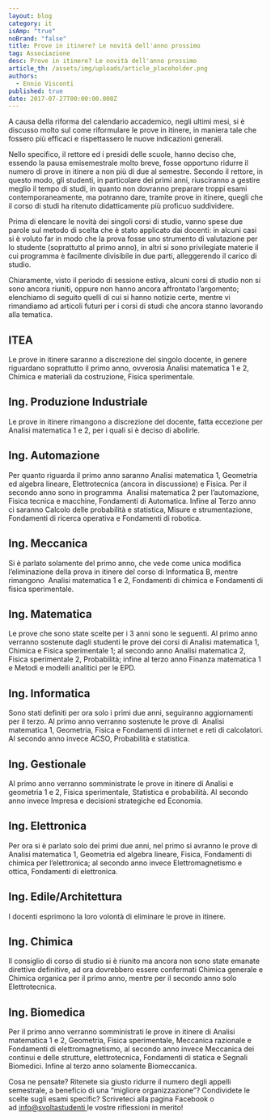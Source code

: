 ```yaml
---
layout: blog
category: it
isAmp: "true"
noBrand: "false"
title: Prove in itinere? Le novità dell'anno prossimo
tag: Associazione
desc: Prove in itinere? Le novità dell'anno prossimo
article_th: /assets/img/uploads/article_placeholder.png
authors:
  - Ennio Visconti
published: true
date: 2017-07-27T00:00:00.000Z
---
```


A causa della riforma del calendario accademico, negli ultimi mesi, si è discusso molto sul come riformulare le prove in itinere, in maniera tale che fossero più efficaci e rispettassero le nuove indicazioni generali.

Nello specifico, il rettore ed i presidi delle scuole, hanno deciso che, essendo la pausa emisemestrale molto breve, fosse opportuno ridurre il numero di prove in itinere a non più di due al semestre. Secondo il rettore, in questo modo, gli studenti, in particolare dei primi anni, riusciranno a gestire meglio il tempo di studi, in quanto non dovranno preparare troppi esami contemporaneamente, ma potranno dare, tramite prove in itinere, quegli che il corso di studi ha ritenuto didatticamente più proficuo suddividere.

Prima di elencare le novità dei singoli corsi di studio, vanno spese due parole sul metodo di scelta che è stato applicato dai docenti: in alcuni casi si è voluto far in modo che la prova fosse uno strumento di valutazione per lo studente (soprattutto al primo anno), in altri si sono privilegiate materie il cui programma è facilmente divisibile in due parti, alleggerendo il carico di studio.

Chiaramente, visto il periodo di sessione estiva, alcuni corsi di studio non si sono ancora riuniti, oppure non hanno ancora affrontato l’argomento; elenchiamo di seguito quelli di cui si hanno notizie certe, mentre vi rimandiamo ad articoli futuri per i corsi di studi che ancora stanno lavorando alla tematica.

ITEA
----

Le prove in itinere saranno a discrezione del singolo docente, in genere riguardano soprattutto il primo anno, ovverosia Analisi matematica 1 e 2, Chimica e materiali da costruzione, Fisica sperimentale.

Ing. Produzione Industriale
---------------------------

Le prove in itinere rimangono a discrezione del docente, fatta eccezione per Analisi matematica 1 e 2, per i quali si è deciso di abolirle.

Ing. Automazione
----------------

Per quanto riguarda il primo anno saranno Analisi matematica 1, Geometria ed algebra lineare, Elettrotecnica (ancora in discussione) e Fisica. Per il secondo anno sono in programma  Analisi matematica 2 per l’automazione, Fisica tecnica e macchine, Fondamenti di Automatica. Infine al Terzo anno ci saranno Calcolo delle probabilità e statistica, Misure e strumentazione, Fondamenti di ricerca operativa e Fondamenti di robotica.

Ing. Meccanica
--------------

Si è parlato solamente del primo anno, che vede come unica modifica l’eliminazione della prova in itinere del corso di Informatica B, mentre rimangono  Analisi matematica 1 e 2, Fondamenti di chimica e Fondamenti di fisica sperimentale.

Ing. Matematica
---------------

Le prove che sono state scelte per i 3 anni sono le seguenti. Al primo anno verranno sostenute dagli studenti le prove dei corsi di Analisi matematica 1, Chimica e Fisica sperimentale 1; al secondo anno Analisi matematica 2, Fisica sperimentale 2, Probabilità; infine al terzo anno Finanza matematica 1 e Metodi e modelli analitici per le EPD.

Ing. Informatica
----------------

Sono stati definiti per ora solo i primi due anni, seguiranno aggiornamenti per il terzo. Al primo anno verranno sostenute le prove di  Analisi matematica 1, Geometria, Fisica e Fondamenti di internet e reti di calcolatori. Al secondo anno invece ACSO, Probabilità e statistica.

Ing. Gestionale
---------------

Al primo anno verranno somministrate le prove in itinere di Analisi e geometria 1 e 2, Fisica sperimentale, Statistica e probabilità. Al secondo anno invece Impresa e decisioni strategiche ed Economia.

Ing. Elettronica
----------------

Per ora si è parlato solo dei primi due anni, nel primo si avranno le prove di Analisi matematica 1, Geometria ed algebra lineare, Fisica, Fondamenti di chimica per l’elettronica; al secondo anno invece Elettromagnetismo e ottica, Fondamenti di elettronica.

Ing. Edile/Architettura
-----------------------

I docenti esprimono la loro volontà di eliminare le prove in itinere.

Ing. Chimica
------------

Il consiglio di corso di studio si è riunito ma ancora non sono state emanate direttive definitive, ad ora dovrebbero essere confermati Chimica generale e Chimica organica per il primo anno, mentre per il secondo anno solo Elettrotecnica.

Ing. Biomedica
--------------

Per il primo anno verranno somministrati le prove in itinere di Analisi matematica 1 e 2, Geometria, Fisica sperimentale, Meccanica razionale e Fondamenti di elettromagnetismo, al secondo anno invece Meccanica dei continui e delle strutture, elettrotecnica, Fondamenti di statica e Segnali Biomedici. Infine al terzo anno solamente Biomeccanica.

Cosa ne pensate? Ritenete sia giusto ridurre il numero degli appelli semestrale, a beneficio di una “migliore organizzazione”? Condividete le scelte sugli esami specific? Scriveteci alla pagina Facebook o ad [info@svoltastudenti ](mailto:info@svoltastudenti.it)le vostre riflessioni in merito!
